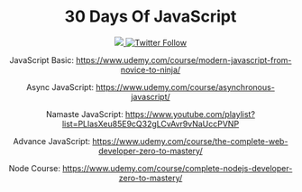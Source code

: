 

<div align="center">
  <h1> 30 Days Of JavaScript</h1>
  <a class="header-badge" target="_blank" href="https://www.linkedin.com/in/thecrysp/">
  <img src="https://img.shields.io/badge/style--5eba00.svg?label=LinkedIn&logo=linkedin&style=social">
  </a>
  <a class="header-badge" target="_blank" href="https://twitter.com/thecrysp">
  <img alt="Twitter Follow" src="https://img.shields.io/twitter/follow/thecrysp?style=social">
  </a>




JavaScript Basic: 		https://www.udemy.com/course/modern-javascript-from-novice-to-ninja/

Async JavaScript: 	  https://www.udemy.com/course/asynchronous-javascript/

Namaste JavaScript:   https://www.youtube.com/playlist?list=PLlasXeu85E9cQ32gLCvAvr9vNaUccPVNP

Advance JavaScript:   https://www.udemy.com/course/the-complete-web-developer-zero-to-mastery/

Node Course:  			https://www.udemy.com/course/complete-nodejs-developer-zero-to-mastery/
